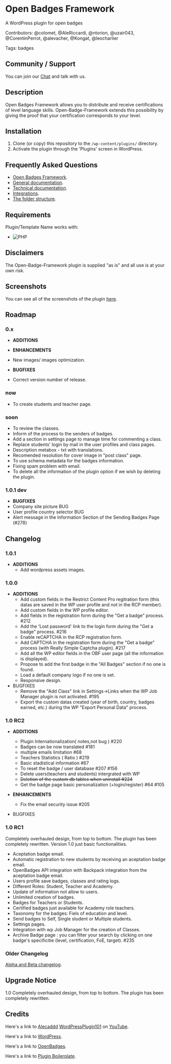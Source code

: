# Open Badges Framework
A WordPress plugin for open badges

Contributors: @colomet, @AleRiccardi, @ntorion, @uzair043, @CorentinPerrot, @alevacher, @Kongat, @leocharlier

Tags: badges

## Community / Support

You can join our [Chat](https://gitter.im/my-language-skills/open-badges-framework "chat" ) and talk with us.


## Description

Open Badges Framework allows you to distribute and receive certifications of level language skills.
Open-Badge-Framework extends this possibility by giving the proof that your certification corresponds to your level.

## Installation

1. Clone (or copy) this repository to the `/wp-content/plugins/` directory.
1. Activate the plugin through the 'Plugins' screen in WordPress.

## Frequently Asked Questions

* [Open Badges Framework](doc/open-badges-framework.md).
* [General documentation](doc/documentation-general.md).
* [Technical documentation](doc/documentation-technical.md).
* [Integrations](doc/documentation-integrations.md).
* [The folder structure](doc/folder-structure.md).

## Requirements

Plugin/Template Name works with:

 * ![PHP](https://img.shields.io/badge/PHP-7.X-blue.svg)

## Disclaimers

The Open-Badge-Framework plugin is supplied "as is" and all use is at your own risk.

## Screenshots

You can see all of the screenshots of the plugin [here](doc/screenshots.md "screenshots").

## Roadmap

### 0.x

 * **ADDITIONS**

 * **ENHANCEMENTS**
  * New images/ images optimization.

 * **BUGFIXES**
  * Correct version number of release.

### now
 * To create students and teacher page.

### soon
 * To review the classes.
 * Inform of the process to the senders of badges.
 * Add a section in settings page to manage time for commenting a class.
 * Replace students' login by mail in the user profiles and class pages.
 * Description metabox - txt with translations.
 * Recomended resolution for cover image in "post class" page.
 * To use schema metadata for the badges information.
 * Fixing spam problem with email.
 * To delete all the information of the plugin option if we wish by deleting the plugin.

### 1.0.1 dev
 * **BUGFIXES**
  * Company site picture BUG
  * User profile country selector BUG
  * Alert message in the Information Section of the Sending Badges Page (#278)


## Changelog

### 1.0.1

* **ADDITIONS**
	* Add wordpress assets images.

### 1.0.0

* **ADDITIONS**
	* Add custom fields in the Restrict Content Pro regitration form (this datas are saved in the WP user profile and not in the RCP member).
	* Add custom fields in the WP profile editor.
	* Add fields in the registration form during the "Get a badge" process. #212
	* Add the 'Lost password' link to the login form during the "Get a badge" process. #216
	* Enable reCAPTCHA in the RCP registration form.
	* Add CAPTCHA in the registration form during the "Get a badge" process (with Really Simple Captcha plugin). #217
	* Add all the WP editor fields in the OBF user page (all the information is displayed).
	* Propose to add the first badge in the "All Badges" section if no one is found.
	* Load a default company logo if no one is set.
	* Responsive design.
* BUGFIXES
	* Remove the "Add Class" link in Settings->Links when the WP Job Manager plugin is not activated. #195
	* Export the custom datas created (year of birth, country, badges earned, etc.) during the WP "Export Personal Data" process.

### 1.0 RC2

* **ADDITIONS**

  * Plugin Internationalization( notes,not bug ) #220
  * Badges can be now translated #181
  * multiple emails limitation #68
  * Teachers Statistics ( Ratio ) #219
  * Basic stadistical information #67
  * To reset the badge / user database #207 #156
  * Delete users(teachers and students) intergrated with WP
  * ~~Deletion of the custom db tables when uninstall #224~~
  * Get the badge page basic personalization (+login/register) #64 #105

* **ENHANCEMENTS**
 	* Fix the email security issue #205


* BUGFIXES

### 1.0 RC1

Completely overhauled design, from top to bottom. The plugin has been completely rewritten. Version 1.0 just basic functionalities.
* Aceptation badge email.
* Automatic registration to new students by receiving an aceptation badge email.
* OpenBadges API integration with Backpack integration from the aceptation badge email.
* Users profile save badges, classes and rating logs.
* Different Roles: Student, Teacher and Academy.
* Update of information not allow to users.
* Unlimited creation of badges.
* Badges for Teachers or Students.
* Certified badges just available for Academy role teachers.
* Taxonomy for the badges: Fiels of education and level.
* Send badges to Self, Single student or Multiple students.
* Settings pages.
* Integration with wp Job Manager for the creation of Classes.
* Archive Badge page : you can filter your search by clicking on one badge's specificitie (level, certification, FoE, target). #235

### Older Changelog

[Alpha and Beta changelog](doc/changelog-beta.md).

## Upgrade Notice

1.0 Completely overhauled design, from top to bottom. The plugin has been completely rewritten.


## Credits
Here's a link to [Alecaddd](http://www.alecaddd.com/) [WordPressPlugin101](https://github.com/Alecaddd/WordPressPlugin101) on [YouTube](https://www.youtube.com/playlist?list=PLriKzYyLb28kR_CPMz8uierDWC2y3znI2).

Here's a link to [WordPress](http://wordpress.org/ "Your favorite software").

Here's a link to [OpenBadges](http://openbadges.org/ "Mozilla Open Badges official site").

Here's a link to [Plugin Boilerplate](http://wppb.io/ "Uses the WordPress Plugin Boilerplate").
